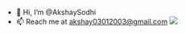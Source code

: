- 👋 Hi, I’m @AkshaySodhi
- 📫 Reach me at akshay03012003@gmail.com
![](https://komarev.com/ghpvc/?username=AkshaySodhi)

<!---
AkshaySodhi/AkshaySodhi is a ✨ special ✨ repository because its `README.md` (this file) appears on your GitHub profile.
You can click the Preview link to take a look at your changes.
--->
